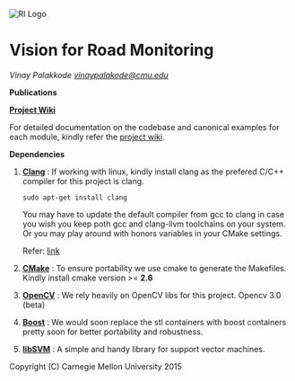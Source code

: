 

![RI Logo](http://www-preview.ri.cmu.edu/images/site_images/ri_header_right.png)



# Vision for Road Monitoring

_Vinay Palakkode <vinaypalakode@cmu.edu>_

**Publications**

[**Project Wiki**](https://github.com/vinaypalakkode/Road-Crack-Detection/wiki)
 
  For detailed documentation on the codebase and canonical examples for each module, kindly refer the [project wiki](https://github.com/vinaypalakkode/Road-Crack-Detection/wiki).

**Dependencies**

1. [**Clang**](http://clang.llvm.org/)   : If working with linux, kindly install clang as the prefered C/C++ compiler for this project is clang.
  
    `sudo apt-get install clang`

    You may have to update the default compiler from gcc to clang in case you wish you keep poth gcc and clang-llvm toolchains  on your system. Or you may play around with honors variables in your CMake settings. 
   
    Refer: [link]( http://stackoverflow.com/questions/7031126/switching-between-gcc-and-clang-llvm-using-cmake)

2. [**CMake**](http://www.cmake.org/) : To ensure portability we use cmake to generate the Makefiles. Kindly install cmake version >= **2.6**

3. [**OpenCV**](http://opencv.org/) : We rely heavily on OpenCV libs for this project. Opencv 3.0 (beta)

4. [**Boost**](http://www.boost.org/) : We would soon replace the stl containers with boost containers pretty soon for better portability and robustness.

5. [**libSVM**](http://www.csie.ntu.edu.tw/~cjlin/libsvm/) : A simple and handy library for support vector machines.

 



Copyright (C) Carnegie Mellon University 2015 
